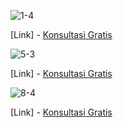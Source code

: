 ![1-4](https://user-images.githubusercontent.com/82723689/149630318-6cd25838-7ddf-465f-8d63-cb00b8637437.jpg)

[Link] - <a href="web.whatsapp.com/">Konsultasi Gratis</a>
                        

![5-3](https://user-images.githubusercontent.com/82723689/149630339-80b828c9-bd98-4581-bd5d-9fbebeaac939.jpg)

[Link] - <a href="web.whatsapp.com/">Konsultasi Gratis</a>


![8-4](https://user-images.githubusercontent.com/82723689/149630342-4b7ff189-3852-4921-b2a1-70f64930f23a.jpg)


[Link] - <a href="web.whatsapp.com/">Konsultasi Gratis</a>
